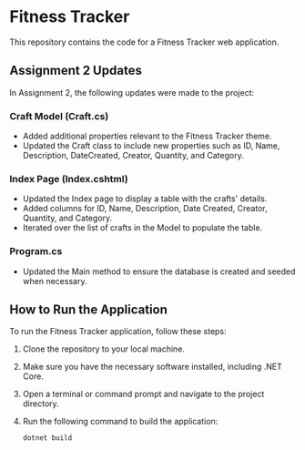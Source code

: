 # Fitness Tracker

This repository contains the code for a Fitness Tracker web application.

## Assignment 2 Updates

In Assignment 2, the following updates were made to the project:

### Craft Model (Craft.cs)

- Added additional properties relevant to the Fitness Tracker theme.
- Updated the Craft class to include new properties such as ID, Name, Description, DateCreated, Creator, Quantity, and Category.

### Index Page (Index.cshtml)

- Updated the Index page to display a table with the crafts' details.
- Added columns for ID, Name, Description, Date Created, Creator, Quantity, and Category.
- Iterated over the list of crafts in the Model to populate the table.

### Program.cs

- Updated the Main method to ensure the database is created and seeded when necessary.

## How to Run the Application

To run the Fitness Tracker application, follow these steps:

1. Clone the repository to your local machine.

2. Make sure you have the necessary software installed, including .NET Core.

3. Open a terminal or command prompt and navigate to the project directory.

4. Run the following command to build the application:

   ```bash
   dotnet build
